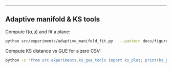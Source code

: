

---

## Adaptive manifold & KS tools

Compute f(α,μ) and fit a plane:
```bash
python src/experiments/adaptive_manifold_fit.py   --pattern docs/figures/zeros_a*_m*.csv   --surface docs/figures/f_surface.png   --contour docs/figures/f_contour.png   --summary docs/figures/f_summary.csv
```

Compute KS distance vs GUE for a zero CSV:
```bash
python -c "from src.experiments.ks_gue_tools import ks_plot; print(ks_plot('docs/figures/zeros_alpha002_mu001.csv','docs/figures/ks_alpha002_mu001.png'))"
```
